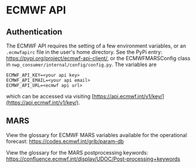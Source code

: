 # ECMWF API

## Authentication

The ECMWF API requires the setting of a few environment variables,
or an `.ecmwfapirc` file in the user's home directory. See the PyPi entry:
https://pypi.org/project/ecmwf-api-client/, or the ECMWFMARSConfig class
in `nwp_consumer/internal/config/config.py`. The variables are

```shell
ECMWF_API_KEY=<your api key>
ECMWF_API_EMAIL=<your api email>
ECMWF_API_URL=<ecmwf api url>
```

which can be accessed via visiting [https://api.ecmwf.int/v1/key/](https://api.ecmwf.int/v1/key/).

## MARS

View the glossary for ECMWF MARS variables available for the operational forecast:
https://codes.ecmwf.int/grib/param-db

View the glossary for the MARS postprocessing keywords:
https://confluence.ecmwf.int/display/UDOC/Post-processing+keywords
